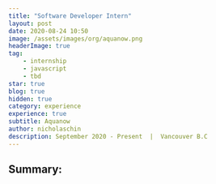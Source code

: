 ```yaml
---
title: "Software Developer Intern" 
layout: post 
date: 2020-08-24 10:50
image: /assets/images/org/aquanow.png
headerImage: true
tag: 
    - internship 
    - javascript
    - tbd
star: true
blog: true
hidden: true
category: experience 
experience: true
subtitle: Aquanow
author: nicholaschin
description: September 2020 - Present  |  Vancouver B.C
--- 
```


## Summary: 

